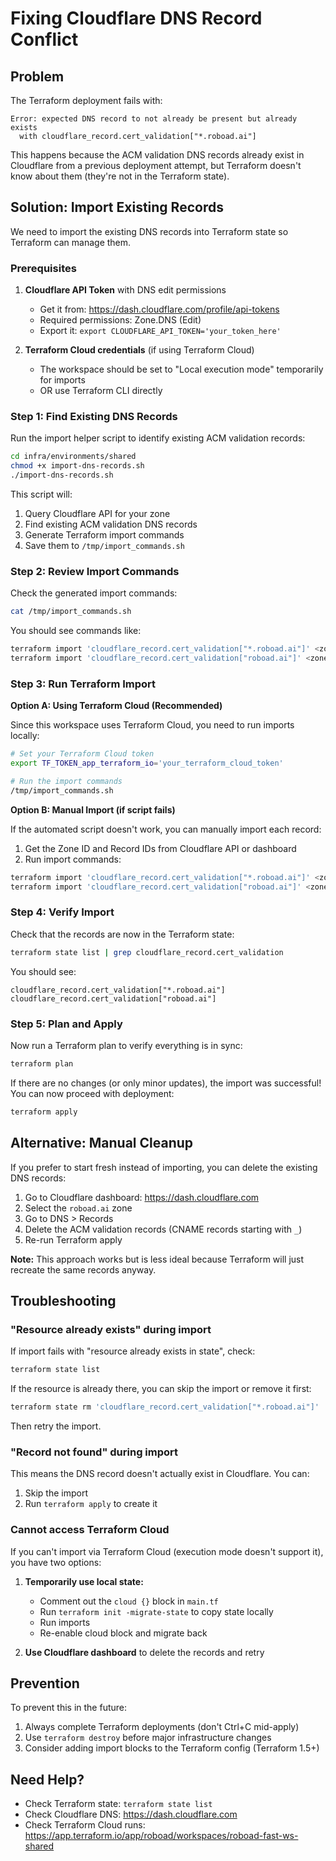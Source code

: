 # Fixing Cloudflare DNS Record Conflict

## Problem

The Terraform deployment fails with:

```
Error: expected DNS record to not already be present but already exists
  with cloudflare_record.cert_validation["*.roboad.ai"]
```

This happens because the ACM validation DNS records already exist in Cloudflare from a previous deployment attempt, but Terraform doesn't know about them (they're not in the Terraform state).

## Solution: Import Existing Records

We need to import the existing DNS records into Terraform state so Terraform can manage them.

### Prerequisites

1. **Cloudflare API Token** with DNS edit permissions
   - Get it from: https://dash.cloudflare.com/profile/api-tokens
   - Required permissions: Zone.DNS (Edit)
   - Export it: `export CLOUDFLARE_API_TOKEN='your_token_here'`

2. **Terraform Cloud credentials** (if using Terraform Cloud)
   - The workspace should be set to "Local execution mode" temporarily for imports
   - OR use Terraform CLI directly

### Step 1: Find Existing DNS Records

Run the import helper script to identify existing ACM validation records:

```bash
cd infra/environments/shared
chmod +x import-dns-records.sh
./import-dns-records.sh
```

This script will:
1. Query Cloudflare API for your zone
2. Find existing ACM validation DNS records
3. Generate Terraform import commands
4. Save them to `/tmp/import_commands.sh`

### Step 2: Review Import Commands

Check the generated import commands:

```bash
cat /tmp/import_commands.sh
```

You should see commands like:

```bash
terraform import 'cloudflare_record.cert_validation["*.roboad.ai"]' <zone_id>/<record_id>
terraform import 'cloudflare_record.cert_validation["roboad.ai"]' <zone_id>/<record_id>
```

### Step 3: Run Terraform Import

**Option A: Using Terraform Cloud (Recommended)**

Since this workspace uses Terraform Cloud, you need to run imports locally:

```bash
# Set your Terraform Cloud token
export TF_TOKEN_app_terraform_io='your_terraform_cloud_token'

# Run the import commands
/tmp/import_commands.sh
```

**Option B: Manual Import (if script fails)**

If the automated script doesn't work, you can manually import each record:

1. Get the Zone ID and Record IDs from Cloudflare API or dashboard
2. Run import commands:

```bash
terraform import 'cloudflare_record.cert_validation["*.roboad.ai"]' <zone_id>/<record_id>
terraform import 'cloudflare_record.cert_validation["roboad.ai"]' <zone_id>/<record_id>
```

### Step 4: Verify Import

Check that the records are now in the Terraform state:

```bash
terraform state list | grep cloudflare_record.cert_validation
```

You should see:

```
cloudflare_record.cert_validation["*.roboad.ai"]
cloudflare_record.cert_validation["roboad.ai"]
```

### Step 5: Plan and Apply

Now run a Terraform plan to verify everything is in sync:

```bash
terraform plan
```

If there are no changes (or only minor updates), the import was successful! You can now proceed with deployment:

```bash
terraform apply
```

## Alternative: Manual Cleanup

If you prefer to start fresh instead of importing, you can delete the existing DNS records:

1. Go to Cloudflare dashboard: https://dash.cloudflare.com
2. Select the `roboad.ai` zone
3. Go to DNS > Records
4. Delete the ACM validation records (CNAME records starting with `_`)
5. Re-run Terraform apply

**Note:** This approach works but is less ideal because Terraform will just recreate the same records anyway.

## Troubleshooting

### "Resource already exists" during import

If import fails with "resource already exists in state", check:

```bash
terraform state list
```

If the resource is already there, you can skip the import or remove it first:

```bash
terraform state rm 'cloudflare_record.cert_validation["*.roboad.ai"]'
```

Then retry the import.

### "Record not found" during import

This means the DNS record doesn't actually exist in Cloudflare. You can:

1. Skip the import
2. Run `terraform apply` to create it

### Cannot access Terraform Cloud

If you can't import via Terraform Cloud (execution mode doesn't support it), you have two options:

1. **Temporarily use local state:**
   - Comment out the `cloud {}` block in `main.tf`
   - Run `terraform init -migrate-state` to copy state locally
   - Run imports
   - Re-enable cloud block and migrate back

2. **Use Cloudflare dashboard** to delete the records and retry

## Prevention

To prevent this in the future:

1. Always complete Terraform deployments (don't Ctrl+C mid-apply)
2. Use `terraform destroy` before major infrastructure changes
3. Consider adding import blocks to the Terraform config (Terraform 1.5+)

## Need Help?

- Check Terraform state: `terraform state list`
- Check Cloudflare DNS: https://dash.cloudflare.com
- Check Terraform Cloud runs: https://app.terraform.io/app/roboad/workspaces/roboad-fast-ws-shared
